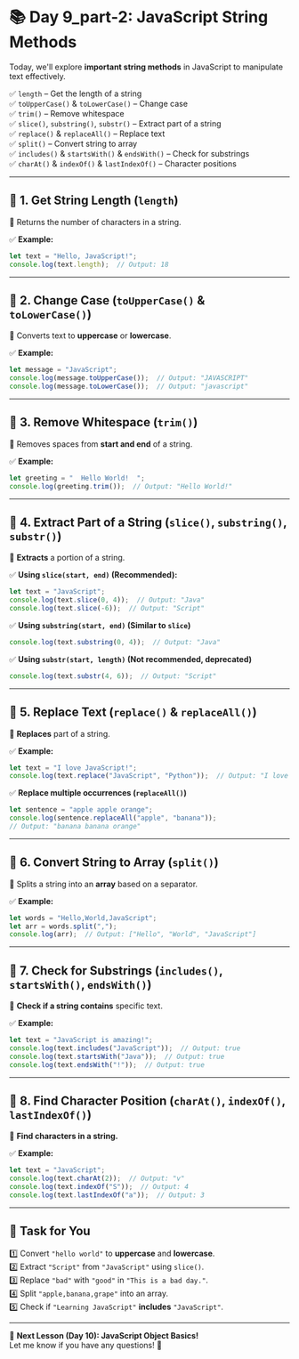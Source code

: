 # **📚 Day 9_part-2: JavaScript String Methods**  

Today, we'll explore **important string methods** in JavaScript to manipulate text effectively.  

✅ `length` – Get the length of a string  
✅ `toUpperCase()` & `toLowerCase()` – Change case  
✅ `trim()` – Remove whitespace  
✅ `slice()`, `substring()`, `substr()` – Extract part of a string  
✅ `replace()` & `replaceAll()` – Replace text  
✅ `split()` – Convert string to array  
✅ `includes()` & `startsWith()` & `endsWith()` – Check for substrings  
✅ `charAt()` & `indexOf()` & `lastIndexOf()` – Character positions  

---

## **🔹 1. Get String Length (`length`)**  
📌 Returns the number of characters in a string.  

✅ **Example:**  
```js
let text = "Hello, JavaScript!";
console.log(text.length);  // Output: 18
```

---

## **🔹 2. Change Case (`toUpperCase()` & `toLowerCase()`)**  
📌 Converts text to **uppercase** or **lowercase**.  

✅ **Example:**  
```js
let message = "JavaScript";
console.log(message.toUpperCase());  // Output: "JAVASCRIPT"
console.log(message.toLowerCase());  // Output: "javascript"
```

---

## **🔹 3. Remove Whitespace (`trim()`)**  
📌 Removes spaces from **start and end** of a string.  

✅ **Example:**  
```js
let greeting = "  Hello World!  ";
console.log(greeting.trim());  // Output: "Hello World!"
```

---

## **🔹 4. Extract Part of a String (`slice()`, `substring()`, `substr()`)**  
📌 **Extracts** a portion of a string.  

✅ **Using `slice(start, end)` (Recommended):**  
```js
let text = "JavaScript";
console.log(text.slice(0, 4));  // Output: "Java"
console.log(text.slice(-6));  // Output: "Script"
```

✅ **Using `substring(start, end)` (Similar to `slice`)**  
```js
console.log(text.substring(0, 4));  // Output: "Java"
```

✅ **Using `substr(start, length)` (Not recommended, deprecated)**  
```js
console.log(text.substr(4, 6));  // Output: "Script"
```

---

## **🔹 5. Replace Text (`replace()` & `replaceAll()`)**  
📌 **Replaces** part of a string.  

✅ **Example:**  
```js
let text = "I love JavaScript!";
console.log(text.replace("JavaScript", "Python"));  // Output: "I love Python!"
```

✅ **Replace multiple occurrences (`replaceAll()`)**  
```js
let sentence = "apple apple orange";
console.log(sentence.replaceAll("apple", "banana"));  
// Output: "banana banana orange"
```

---

## **🔹 6. Convert String to Array (`split()`)**  
📌 Splits a string into an **array** based on a separator.  

✅ **Example:**  
```js
let words = "Hello,World,JavaScript";
let arr = words.split(",");
console.log(arr);  // Output: ["Hello", "World", "JavaScript"]
```

---

## **🔹 7. Check for Substrings (`includes()`, `startsWith()`, `endsWith()`)**  
📌 **Check if a string contains** specific text.  

✅ **Example:**  
```js
let text = "JavaScript is amazing!";
console.log(text.includes("JavaScript"));  // Output: true
console.log(text.startsWith("Java"));  // Output: true
console.log(text.endsWith("!"));  // Output: true
```

---

## **🔹 8. Find Character Position (`charAt()`, `indexOf()`, `lastIndexOf()`)**  
📌 **Find characters in a string.**  

✅ **Example:**  
```js
let text = "JavaScript";
console.log(text.charAt(2));  // Output: "v"
console.log(text.indexOf("S"));  // Output: 4
console.log(text.lastIndexOf("a"));  // Output: 3
```

---

## **📝 Task for You**  
1️⃣ Convert `"hello world"` to **uppercase** and **lowercase**.  
2️⃣ Extract `"Script"` from `"JavaScript"` using `slice()`.  
3️⃣ Replace `"bad"` with `"good"` in `"This is a bad day."`.  
4️⃣ Split `"apple,banana,grape"` into an array.  
5️⃣ Check if `"Learning JavaScript"` **includes** `"JavaScript"`.  

---

🎯 **Next Lesson (Day 10): JavaScript Object Basics!**  
Let me know if you have any questions! 🚀